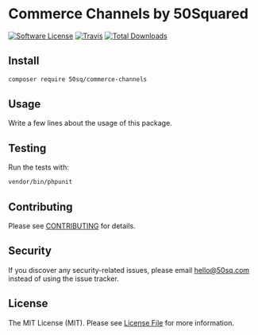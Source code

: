 # Commerce Channels by 50Squared

[![Software License](https://img.shields.io/badge/license-MIT-brightgreen.svg?style=flat-square)](LICENSE.md)
[![Travis](https://img.shields.io/travis/50sq/commerce.svg?style=flat-square)]()
[![Total Downloads](https://img.shields.io/packagist/dt/50sq/commerce.svg?style=flat-square)](https://packagist.org/packages/50sq/commerce)


## Install

```bash
composer require 50sq/commerce-channels
```


## Usage

Write a few lines about the usage of this package.


## Testing

Run the tests with:

```bash
vendor/bin/phpunit
```


## Contributing

Please see [CONTRIBUTING](CONTRIBUTING.md) for details.


## Security

If you discover any security-related issues, please email hello@50sq.com instead of using the issue tracker.


## License

The MIT License (MIT). Please see [License File](/LICENSE.md) for more information.
